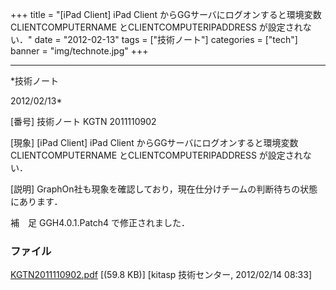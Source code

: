 ﻿+++
title = "[iPad Client] iPad Client からGGサーバにログオンすると環境変数CLIENTCOMPUTERNAME とCLIENTCOMPUTERIPADDRESS が設定されない．"
date = "2012-02-13"
tags = ["技術ノート"]
categories = ["tech"]
banner = "img/technote.jpg"
+++

-----------------------------------------------------------------------------------------------------------------------------

*技術ノート

2012/02/13*


[番号]
技術ノート KGTN 2011110902

[現象]
[iPad Client] iPad Client
からGGサーバにログオンすると環境変数CLIENTCOMPUTERNAME
とCLIENTCOMPUTERIPADDRESS が設定されない．

[説明]
GraphOn社も現象を確認しており，現在仕分けチームの判断待ちの状態にあります．

補　足
GGH4.0.1.Patch4 で修正されました．


### ファイル

 
 


[KGTN2011110902.pdf](http://techreport.kitasp.net/attachments/download/695/KGTN2011110902.pdf)
 [(59.8 KB)] [kitasp 技術センター, 2012/02/14
08:33]


 


 

